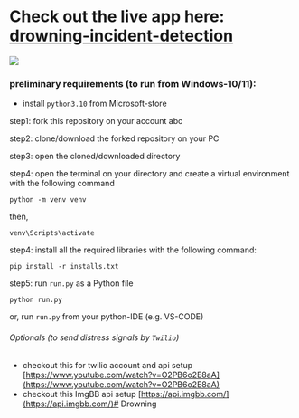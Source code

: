 # Check out the live app here: [drowning-incident-detection](https://drowning-incident-detection.streamlit.app/)

![](https://github.com/arrafi-musabbir/drowning-incident-detection/blob/main/images/img1_det.jpg)
### preliminary requirements (to run from Windows-10/11):
* install `python3.10` from Microsoft-store

step1: fork this repository on your account abc

step2: clone/download the forked repository on your PC

step3: open the cloned/downloaded directory

step4: open the terminal on your directory and create a virtual environment with the following command

    python -m venv venv

then,

    venv\Scripts\activate

step4: install all the required libraries with the following command:

    pip install -r installs.txt

step5: run `run.py` as a Python file

    python run.py
or, run `run.py` from your python-IDE (e.g. VS-CODE)

###### Optionals (to send distress signals by `Twilio`)
- checkout this for twilio account and api setup
[https://www.youtube.com/watch?v=O2PB6o2E8aA](https://www.youtube.com/watch?v=O2PB6o2E8aA)
- checkout this ImgBB api setup
[https://api.imgbb.com/](https://api.imgbb.com/)# Drowning
